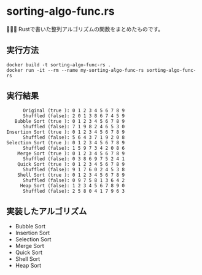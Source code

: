 # sorting-algo-func.rs

🌾🌾🌾 Rustで書いた整列アルゴリズムの関数をまとめたものです。  

## 実行方法

```shell
docker build -t sorting-algo-func-rs .
docker run -it --rm --name my-sorting-algo-func-rs sorting-algo-func-rs
```

## 実行結果

```shell
      Original (true ): 0 1 2 3 4 5 6 7 8 9
      Shuffled (false): 2 0 1 3 8 6 7 4 5 9
   Bubble Sort (true ): 0 1 2 3 4 5 6 7 8 9
      Shuffled (false): 7 1 9 8 2 4 6 5 3 0
Insertion Sort (true ): 0 1 2 3 4 5 6 7 8 9
      Shuffled (false): 5 6 4 3 7 1 9 2 0 8
Selection Sort (true ): 0 1 2 3 4 5 6 7 8 9
      Shuffled (false): 1 5 9 7 3 4 2 0 8 6
    Merge Sort (true ): 0 1 2 3 4 5 6 7 8 9
      Shuffled (false): 0 3 8 6 9 7 5 2 4 1
    Quick Sort (true ): 0 1 2 3 4 5 6 7 8 9
      Shuffled (false): 9 1 7 6 0 2 4 5 3 8
    Shell Sort (true ): 0 1 2 3 4 5 6 7 8 9
      Shuffled (false): 0 9 7 5 8 1 3 6 4 2
     Heap Sort (false): 1 2 3 4 5 6 7 8 9 0
      Shuffled (false): 2 5 8 0 4 1 7 9 6 3
```

## 実装したアルゴリズム

- Bubble Sort
- Insertion Sort
- Selection Sort
- Merge Sort
- Quick Sort
- Shell Sort
- Heap Sort
